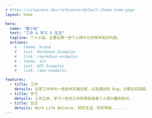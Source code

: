 ```yaml
---
# https://vitepress.dev/reference/default-theme-home-page
layout: home

hero:
  name: "猿小站"
  text: "工作 & 学习 & 生活"
  tagline: 个人小站，主要记录一些个人碎片化的技术知识内容。
  actions:
    # - theme: brand
    #   text: Markdown Examples
    #   link: /markdown-examples
    # - theme: alt
    #   text: API Examples
    #   link: /api-examples

features:
  - title: 工作
    details: 记录工作中的一些技术实施过程、以及遇到的 bug，方便日后回顾。
  - title: 学习
    details: 工作之余，学习一些对工作有帮助或者个人感兴趣的知识。
  - title: 生活
    details: Work Life Balance. 好好生活，好好带娃......
---
```


